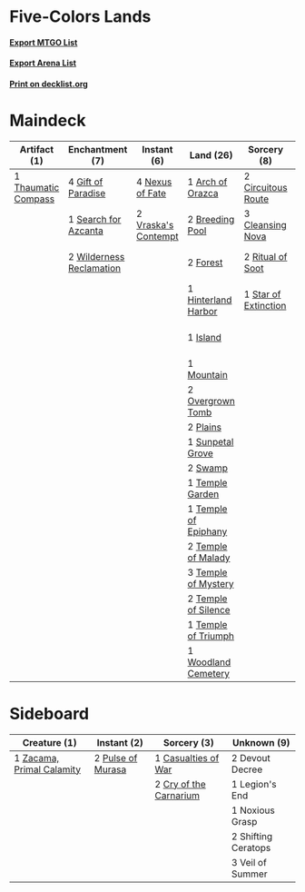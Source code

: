 # Five-Colors Lands

#### [Export MTGO List](../collection/Five-Colors%20Lands/Five-Colors%20Lands.txt)
#### [Export Arena List](../collection/Five-Colors%20Lands/Five-Colors%20Lands_arena.txt)
#### [Print on decklist.org](http://decklist.org/?deckmain=1%09Arch%20of%20Orazca%0A2%09Breeding%20Pool%0A2%09Circuitous%20Route%0A3%09Cleansing%20Nova%0A2%09Field%20of%20the%20Dead%0A2%09Forest%0A4%09Gift%20of%20Paradise%0A4%09Golos,%20Tireless%20Pilgrim%0A1%09Hinterland%20Harbor%0A1%09Island%0A1%09Mountain%0A4%09Nexus%20of%20Fate%0A1%09Omnath,%20Locus%20of%20the%20Roil%0A2%09Overgrown%20Tomb%0A2%09Plains%0A4%09Risen%20Reef%0A2%09Ritual%20of%20Soot%0A1%09Search%20for%20Azcanta%0A1%09Star%20of%20Extinction%0A1%09Sunpetal%20Grove%0A2%09Swamp%0A1%09Temple%20Garden%0A1%09Temple%20of%20Epiphany%0A2%09Temple%20of%20Malady%0A3%09Temple%20of%20Mystery%0A2%09Temple%20of%20Silence%0A1%09Temple%20of%20Triumph%0A1%09Thaumatic%20Compass%0A2%09Vraska's%20Contempt%0A2%09Wilderness%20Reclamation%0A1%09Woodland%20Cemetery%0A1%09Yarok,%20the%20Desecrated&deckside=1%09Casualties%20of%20War%0A2%09Cry%20of%20the%20Carnarium%0A2%09Devout%20Decree%0A1%09Legion's%20End%0A1%09Noxious%20Grasp%0A2%09Pulse%20of%20Murasa%0A2%09Shifting%20Ceratops%0A3%09Veil%20of%20Summer%0A1%09Zacama,%20Primal%20Calamity)
# Maindeck

|                                         Artifact (1)                                         |                                          Enchantment (7)                                          |                                         Instant (6)                                          |                                           Land (26)                                           |                                          Sorcery (8)                                          |       Unknown (12)        |
|----------------------------------------------------------------------------------------------|---------------------------------------------------------------------------------------------------|----------------------------------------------------------------------------------------------|-----------------------------------------------------------------------------------------------|-----------------------------------------------------------------------------------------------|---------------------------|
|1 [Thaumatic Compass](http://gatherer.wizards.com/Pages/Card/Details.aspx?multiverseid=435408)|4 [Gift of Paradise](http://gatherer.wizards.com/Pages/Card/Details.aspx?multiverseid=426869)      |4 [Nexus of Fate](http://gatherer.wizards.com/Pages/Card/Details.aspx?multiverseid=450253)    |1 [Arch of Orazca](http://gatherer.wizards.com/Pages/Card/Details.aspx?multiverseid=439849)    |2 [Circuitous Route](http://gatherer.wizards.com/Pages/Card/Details.aspx?multiverseid=452875)  |2 Field of the Dead        |
|                                                                                              |1 [Search for Azcanta](http://gatherer.wizards.com/Pages/Card/Details.aspx?multiverseid=435226)    |2 [Vraska's Contempt](http://gatherer.wizards.com/Pages/Card/Details.aspx?multiverseid=435283)|2 [Breeding Pool](http://gatherer.wizards.com/Pages/Card/Details.aspx?multiverseid=97088)      |3 [Cleansing Nova](http://gatherer.wizards.com/Pages/Card/Details.aspx?multiverseid=447145)    |4 Golos, Tireless Pilgrim  |
|                                                                                              |2 [Wilderness Reclamation](http://gatherer.wizards.com/Pages/Card/Details.aspx?multiverseid=457293)|                                                                                              |2 [Forest](http://gatherer.wizards.com/Pages/Card/Details.aspx?multiverseid=439860)            |2 [Ritual of Soot](http://gatherer.wizards.com/Pages/Card/Details.aspx?multiverseid=452834)    |1 Omnath, Locus of the Roil|
|                                                                                              |                                                                                                   |                                                                                              |1 [Hinterland Harbor](http://gatherer.wizards.com/Pages/Card/Details.aspx?multiverseid=443128) |1 [Star of Extinction](http://gatherer.wizards.com/Pages/Card/Details.aspx?multiverseid=435315)|4 Risen Reef               |
|                                                                                              |                                                                                                   |                                                                                              |1 [Island](http://gatherer.wizards.com/Pages/Card/Details.aspx?multiverseid=439857)            |                                                                                               |1 Yarok, the Desecrated    |
|                                                                                              |                                                                                                   |                                                                                              |1 [Mountain](http://gatherer.wizards.com/Pages/Card/Details.aspx?multiverseid=439859)          |                                                                                               |                           |
|                                                                                              |                                                                                                   |                                                                                              |2 [Overgrown Tomb](http://gatherer.wizards.com/Pages/Card/Details.aspx?multiverseid=405103)    |                                                                                               |                           |
|                                                                                              |                                                                                                   |                                                                                              |2 [Plains](http://gatherer.wizards.com/Pages/Card/Details.aspx?multiverseid=439856)            |                                                                                               |                           |
|                                                                                              |                                                                                                   |                                                                                              |1 [Sunpetal Grove](http://gatherer.wizards.com/Pages/Card/Details.aspx?multiverseid=420946)    |                                                                                               |                           |
|                                                                                              |                                                                                                   |                                                                                              |2 [Swamp](http://gatherer.wizards.com/Pages/Card/Details.aspx?multiverseid=439858)             |                                                                                               |                           |
|                                                                                              |                                                                                                   |                                                                                              |1 [Temple Garden](http://gatherer.wizards.com/Pages/Card/Details.aspx?multiverseid=405112)     |                                                                                               |                           |
|                                                                                              |                                                                                                   |                                                                                              |1 [Temple of Epiphany](http://gatherer.wizards.com/Pages/Card/Details.aspx?multiverseid=442808)|                                                                                               |                           |
|                                                                                              |                                                                                                   |                                                                                              |2 [Temple of Malady](http://gatherer.wizards.com/Pages/Card/Details.aspx?multiverseid=380515)  |                                                                                               |                           |
|                                                                                              |                                                                                                   |                                                                                              |3 [Temple of Mystery](http://gatherer.wizards.com/Pages/Card/Details.aspx?multiverseid=373571) |                                                                                               |                           |
|                                                                                              |                                                                                                   |                                                                                              |2 [Temple of Silence](http://gatherer.wizards.com/Pages/Card/Details.aspx?multiverseid=373522) |                                                                                               |                           |
|                                                                                              |                                                                                                   |                                                                                              |1 [Temple of Triumph](http://gatherer.wizards.com/Pages/Card/Details.aspx?multiverseid=373560) |                                                                                               |                           |
|                                                                                              |                                                                                                   |                                                                                              |1 [Woodland Cemetery](http://gatherer.wizards.com/Pages/Card/Details.aspx?multiverseid=443136) |                                                                                               |                           |


# Sideboard

|                                            Creature (1)                                            |                                        Instant (2)                                         |                                           Sorcery (3)                                           |    Unknown (9)    |
|----------------------------------------------------------------------------------------------------|--------------------------------------------------------------------------------------------|-------------------------------------------------------------------------------------------------|-------------------|
|1 [Zacama, Primal Calamity](http://gatherer.wizards.com/Pages/Card/Details.aspx?multiverseid=439836)|2 [Pulse of Murasa](http://gatherer.wizards.com/Pages/Card/Details.aspx?multiverseid=446177)|1 [Casualties of War](http://gatherer.wizards.com/Pages/Card/Details.aspx?multiverseid=461114)   |2 Devout Decree    |
|                                                                                                    |                                                                                            |2 [Cry of the Carnarium](http://gatherer.wizards.com/Pages/Card/Details.aspx?multiverseid=457214)|1 Legion's End     |
|                                                                                                    |                                                                                            |                                                                                                 |1 Noxious Grasp    |
|                                                                                                    |                                                                                            |                                                                                                 |2 Shifting Ceratops|
|                                                                                                    |                                                                                            |                                                                                                 |3 Veil of Summer   |

